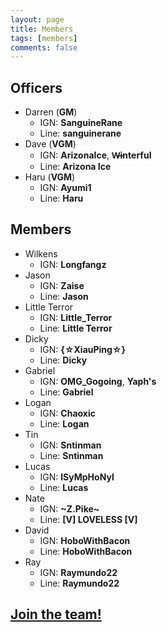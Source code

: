 ```yaml
---
layout: page
title: Members
tags: [members]
comments: false
---
```


## Officers

* Darren (<b class='officer'>GM</b>)
  * IGN: <b>SanguineRane</b>
  * Line: <b>sanguinerane</b>
* Dave (<b class='officer'>VGM</b>)
  * IGN: <b>ArizonaIce</b>, <b>W̶interful</b>
  * Line: <b>Arizona Ice</b>
* Haru (<b class='officer'>VGM</b>)
  * IGN: <b>Ayumi1</b>
  * Line: <b>Haru</b>

## Members

* Wilkens
  * IGN: <b>Longfangz</b>
* Jason
  * IGN: <b>Zaise</b>
  * Line: <b>Jason</b>
* Little Terror
  * IGN: <b>Little_Terror</b>
  * Line: <b>Little Terror</b>
* Dicky
  * IGN: <b>{☆XiauPing☆}</b>
  * Line: <b>Dicky</b>
* Gabriel
  * IGN: <b>OMG_Gogoing</b>, <b>Yaph's</b>
  * Line: <b>Gabriel</b>
* Logan
  * IGN: <b>Chaoxic</b>
  * Line: <b>Logan</b>
* Tin
  * IGN: <b>Sntinman</b>
  * Line: <b>Sntinman</b>
* Lucas
  * IGN: <b>lSyMpHoNyl</b>
  * Line: <b>Lucas</b>
* Nate
  * IGN: <b>~Z.Pike~</b>
  * Line: <b>[V] LOVELESS [V]</b>
* David
  * IGN: <b>HoboWithBacon</b>
  * Line: <b>HoboWithBacon</b>
* Ray
  * IGN: <b>Raymundo22</b>
  * Line: <b>Raymundo22</b>

## <a href="/about#join">Join the team!</a>
